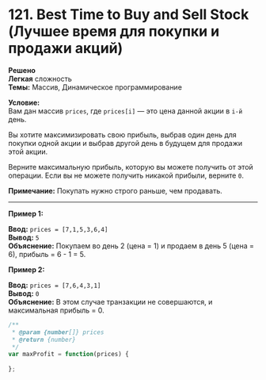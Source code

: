 # 121. Best Time to Buy and Sell Stock (Лучшее время для покупки и продажи акций)

**Решено**  
**Легкая** сложность  
**Темы:** Массив, Динамическое программирование

**Условие:**  
Вам дан массив `prices`, где `prices[i]` — это цена данной акции в `i-й` день.

Вы хотите максимизировать свою прибыль, выбрав один день для покупки одной акции и выбрав другой день в будущем для продажи этой акции.

Верните максимальную прибыль, которую вы можете получить от этой операции. Если вы не можете получить никакой прибыли, верните `0`.

**Примечание:** Покупать нужно строго раньше, чем продавать.

---

**Пример 1:**

**Ввод:** `prices = [7,1,5,3,6,4]`  
**Вывод:** `5`  
**Объяснение:** Покупаем во день 2 (цена = 1) и продаем в день 5 (цена = 6), прибыль = 6 - 1 = 5.

**Пример 2:**

**Ввод:** `prices = [7,6,4,3,1]`  
**Вывод:** `0`  
**Объяснение:** В этом случае транзакции не совершаются, и максимальная прибыль = 0.


```javascript
/**
 * @param {number[]} prices
 * @return {number}
 */
var maxProfit = function(prices) {
  
};

